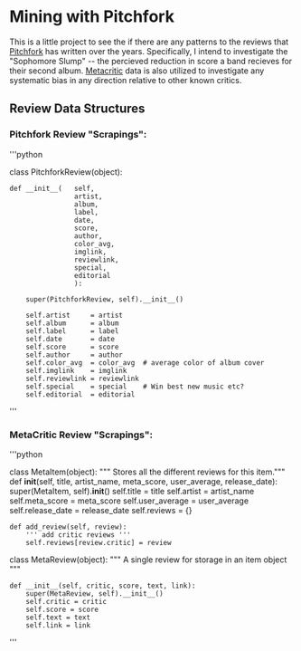 Mining with Pitchfork
=====================

This is a little project to see the if there are any patterns to the reviews that [Pitchfork](http://pitchfork.com) has written over the years. Specifically, I intend to investigate the "Sophomore Slump" -- the percieved reduction in score a band recieves for their second album. [Metacritic](http://metacritic.com) data is also utilized to investigate any systematic bias in any direction relative to other known critics.

Review Data Structures
-----------------------

### Pitchfork Review "Scrapings":

'''python

class PitchforkReview(object):

    def __init__(   self, 
                    artist, 
                    album,
                    label, 
                    date, 
                    score, 
                    author, 
                    color_avg,
                    imglink,
                    reviewlink,
                    special,
                    editorial
                    ):

        super(PitchforkReview, self).__init__()        
        
        self.artist     = artist
        self.album      = album
        self.label      = label
        self.date       = date
        self.score      = score
        self.author     = author
        self.color_avg  = color_avg  # average color of album cover
        self.imglink    = imglink
        self.reviewlink = reviewlink
        self.special    = special    # Win best new music etc?
        self.editorial  = editorial
'''

### MetaCritic Review "Scrapings":

'''python

class MetaItem(object):
    """ Stores all the different reviews for this item."""
    def __init__(self, title, artist_name, meta_score, user_average, release_date):
        super(MetaItem, self).__init__()
        self.title = title
        self.artist = artist_name
        self.meta_score = meta_score
        self.user_average = user_average
        self.release_date = release_date
        self.reviews = {}

    def add_review(self, review):
        ''' add critic reviews '''
        self.reviews[review.critic] = review


class MetaReview(object):
    """ A single review for storage in an item object """

    def __init__(self, critic, score, text, link):
        super(MetaReview, self).__init__()
        self.critic = critic
        self.score = score
        self.text = text
        self.link = link
'''

